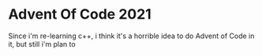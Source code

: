 # Advent Of Code 2021

Since i'm re-learning c++, i think it's a horrible idea to do Advent of Code in it, but still i'm plan to
